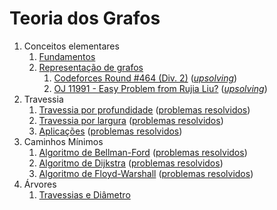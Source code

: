 Teoria dos Grafos
=================

1. Conceitos elementares
    1. [Fundamentos](slides/fundamentos/fundamentos.pdf)
    1. [Representação de grafos](slides/representacao/representacao.pdf)
        1. [Codeforces Round #464 (Div. 2)](https://codeforces.com/problemset/problem/939/A) ([_upsolving_](problemas/CF_939A/CF_939A.pdf))
        1. [OJ 11991 - Easy Problem from Rujia Liu?](https://onlinejudge.org/index.php?option=onlinejudge&Itemid=8&page=show_problem&problem=3142) ([_upsolving_](problems/OJ_11991/OJ_11991.pdf))
1. Travessia
    1. [Travessia por profundidade](slides/dfs/dfs.pdf) ([problemas resolvidos](problems/dfs/dfs.pdf))
    1. [Travessia por largura](slides/bfs/bfs.pdf) ([problemas resolvidos](problems/bfs/bfs.pdf))
    1. [Aplicações](slides/STV-3/STV-3.pdf) ([problemas resolvidos](problems/STV-3/STV-3.pdf))
1. Caminhos Mínimos
    1. [Algoritmo de Bellman-Ford](slides/SSP-1/SSP-1.pdf) ([problemas resolvidos](problems/SSP-1/SSP-1.pdf))
    1. [Algoritmo de Dijkstra](slides/SSP-2/SSP-2.pdf) ([problemas resolvidos](problems/SSP-2/SSP-2.pdf))
    1. [Algoritmo de Floyd-Warshall](slides/SSP-3/SSP-3.pdf) ([problemas resolvidos](problems/SSP-3/SSP-3.pdf))
1. Árvores
    1. [Travessias e Diâmetro](slides/TR-1/TR-1.pdf)

<!---
Pendências
    - Fluxo
    - Minimum Spanning Tree
    - Pontes e pontos de articulação
    - Maximum Independent Subset
-->
